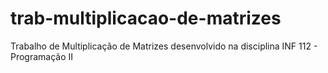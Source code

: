 # trab-multiplicacao-de-matrizes
 Trabalho de Multiplicação de Matrizes desenvolvido na disciplina INF 112 - Programação II
